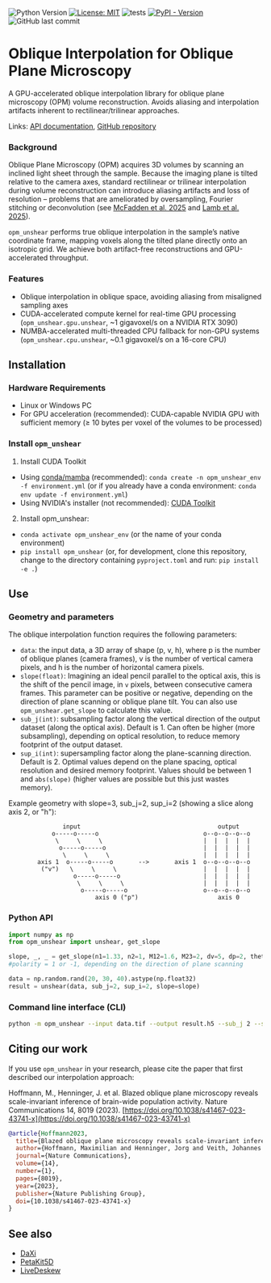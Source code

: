 ![Python Version](https://img.shields.io/badge/python-3.9+-blue)
[![License: MIT](https://img.shields.io/badge/License-MIT-yellow.svg)](https://opensource.org/licenses/MIT)
![tests](https://github.com/danionella/opm_unshear/actions/workflows/test.yml/badge.svg)
[![PyPI - Version](https://img.shields.io/pypi/v/opm_unshear)](https://pypi.org/project/opm_unshear/)
![GitHub last commit](https://img.shields.io/github/last-commit/danionella/opm_unshear)

# Oblique Interpolation for Oblique Plane Microscopy
A GPU-accelerated oblique interpolation library for oblique plane microscopy (OPM) volume reconstruction. Avoids aliasing and interpolation artifacts inherent to rectilinear/trilinear approaches.

Links: [API documentation](http://danionella.github.io/opm_unshear), [GitHub repository](https://github.com/danionella/opm_unshear)

### Background

Oblique Plane Microscopy (OPM) acquires 3D volumes by scanning an inclined light sheet through the sample. Because the imaging plane is tilted relative to the camera axes, standard rectilinear or trilinear interpolation during volume reconstruction can introduce aliasing artifacts and loss of resolution – problems that are ameliorated by oversampling, Fourier stitching or deconvolution (see [McFadden et al. 2025](https://doi.org/10.1364/BOE.555473) and [Lamb et al. 2025](https://www.biorxiv.org/content/10.1101/2025.04.30.651458)).

`opm_unshear` performs true oblique interpolation in the sample’s native coordinate frame, mapping voxels along the tilted plane directly onto an isotropic grid. We achieve both artifact-free reconstructions and GPU-accelerated throughput.

### Features

- Oblique interpolation in oblique space, avoiding aliasing from misaligned sampling axes  
- CUDA-accelerated compute kernel for real-time GPU processing (`opm_unshear.gpu.unshear`, ~1 gigavoxel/s on a NVIDIA RTX 3090)
- NUMBA-accelerated multi-threaded CPU fallback for non-GPU systems (`opm_unshear.cpu.unshear`, ~0.1 gigavoxel/s on a 16-core CPU)

## Installation
### Hardware Requirements
- Linux or Windows PC
- For GPU acceleration (recommended): CUDA-capable NVIDIA GPU with sufficient memory (≥ 10 bytes per voxel of the volumes to be processed)

### Install `opm_unshear`

1. Install CUDA Toolkit
- Using [conda/mamba](https://github.com/conda-forge/miniforge) (recommended): `conda create -n opm_unshear_env -f environment.yml` (or if you already have a conda environment: `conda env update -f environment.yml`)
- Using NVIDIA's installer (not recommended): [CUDA Toolkit](https://developer.nvidia.com/cuda-downloads)

2. Install opm_unshear:
- `conda activate opm_unshear_env` (or the name of your conda environment)
- `pip install opm_unshear` (or, for development, clone this repository, change to the directory containing `pyproject.toml` and run: `pip install -e .`)

## Use

### Geometry and parameters

The oblique interpolation function requires the following parameters:
- `data`: the input data, a 3D array of shape (p, v, h), where p is the number of oblique planes (camera frames), v is the number of vertical camera pixels, and h is the number of horizontal camera pixels.
- `slope(float)`: Imagining an ideal pencil parallel to the optical axis, this is the shift of the pencil image, in `v` pixels, between consecutive camera frames. This parameter can be positive or negative, depending on the direction of plane scanning or oblique plane tilt. You can also use `opm_unshear.get_slope` to calculate this value.
- `sub_j(int)`: subsampling factor along the vertical direction of the output dataset (along the optical axis). Default is 1. Can often be higher (more subsampling), depending on optical resolution, to reduce memory footprint of the output dataset.
- `sup_i(int)`: supersampling factor along the plane-scanning direction. Default is 2. Optimal values depend on the plane spacing, optical resolution and desired memory footprint. Values should be between 1 and `abs(slope)` (higher values are possible but this just wastes memory).

Example geometry with slope=3, sub_j=2, sup_i=2 (showing a slice along axis 2, or "h"):
```
               input                                      output
            o-----o-----o                             o--o--o--o--o
             \     \     \                            |  |  |  |  |
              o-----o-----o                           |  |  |  |  |
               \     \     \                          |  |  |  |  |
        axis 1  o-----o-----o       -->       axis 1  o--o--o--o--o
         ("v")   \     \     \                        |  |  |  |  |
                  o-----o-----o                       |  |  |  |  |
                   \     \     \                      |  |  |  |  |
                    o-----o-----o                     o--o--o--o--o
                        axis 0 ("p")                      axis 0
```

### Python API
```python
import numpy as np
from opm_unshear import unshear, get_slope

slope, _, _ = get_slope(n1=1.33, n2=1, M12=1.6, M23=2, dv=5, dp=2, theta_sample=np.radians(30), polarity=1)
#polarity = 1 or -1, depending on the direction of plane scanning

data = np.random.rand(20, 30, 40).astype(np.float32)
result = unshear(data, sub_j=2, sup_i=2, slope=slope)
```
### Command line interface (CLI)
```bash
python -m opm_unshear --input data.tif --output result.h5 --sub_j 2 --sup_i 2 --slope 5
```

## Citing our work
If you use `opm_unshear` in your research, please cite the paper that first described our interpolation approach:

Hoffmann, M., Henninger, J. et al. Blazed oblique plane microscopy reveals scale-invariant inference of brain-wide population activity. Nature Communications 14, 8019 (2023). [https://doi.org/10.1038/s41467-023-43741-x](https://doi.org/10.1038/s41467-023-43741-x)

```bibtex
@article{Hoffmann2023,
  title={Blazed oblique plane microscopy reveals scale-invariant inference of brain-wide population activity},
  author={Hoffmann, Maximilian and Henninger, Jorg and Veith, Johannes and Richter, Lars and Judkewitz, Benjamin},
  journal={Nature Communications},
  volume={14},
  number={1},
  pages={8019},
  year={2023},
  publisher={Nature Publishing Group},
  doi={10.1038/s41467-023-43741-x}
}
```

## See also
- [DaXi](https://github.com/royerlab/daxi)
- [PetaKit5D](https://github.com/abcucberkeley/PetaKit5D)
- [LiveDeskew](https://github.com/Jrl-98/Live-Deskewing)
